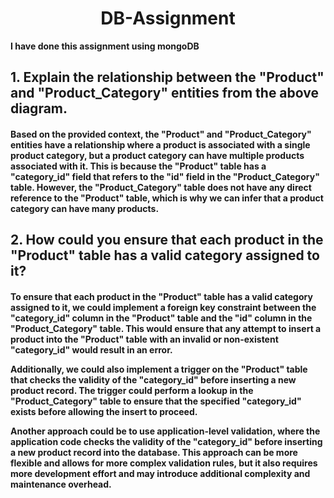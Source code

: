 <center><h1>DB-Assignment</h1></center>
<b>I have done this assignment using mongoDB</b>



<h2>1. Explain the relationship between the "Product" and "Product_Category" entities from the above diagram.</h2>


<h4>Based on the provided context, the "Product" and "Product_Category" entities have a relationship where a product is associated with a single product category, but a product category can have multiple products associated with it. This is because the "Product" table has a "category_id" field that refers to the "id" field in the "Product_Category" table. However, the "Product_Category" table does not have any direct reference to the "Product" table, which is why we can infer that a product category can have many products.</h4>



<h2>2. How could you ensure that each product in the "Product" table has a valid category assigned to it?</h2>
<h4>To ensure that each product in the "Product" table has a valid category assigned to it, we could implement a foreign key constraint between the "category_id" column in the "Product" table and the "id" column in the "Product_Category" table. This would ensure that any attempt to insert a product into the "Product" table with an invalid or non-existent "category_id" would result in an error.

Additionally, we could also implement a trigger on the "Product" table that checks the validity of the "category_id" before inserting a new product record. The trigger could perform a lookup in the "Product_Category" table to ensure that the specified "category_id" exists before allowing the insert to proceed.

Another approach could be to use application-level validation, where the application code checks the validity of the "category_id" before inserting a new product record into the database. This approach can be more flexible and allows for more complex validation rules, but it also requires more development effort and may introduce additional complexity and maintenance overhead.<h4>
